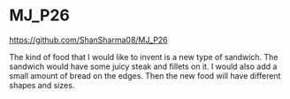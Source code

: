# MJ_P26

https://github.com/ShanSharma08/MJ_P26

The kind of food that I would like to invent is a new type of sandwich. The sandwich would have some juicy steak and fillets on it. I would also add a small amount of bread on the edges. Then the new food will have different shapes and sizes.
